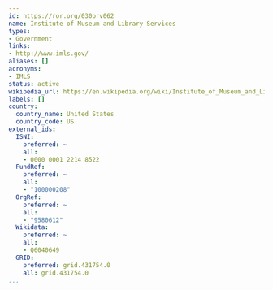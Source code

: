 ```yaml
---
id: https://ror.org/030prv062
name: Institute of Museum and Library Services
types:
- Government
links:
- http://www.imls.gov/
aliases: []
acronyms:
- IMLS
status: active
wikipedia_url: https://en.wikipedia.org/wiki/Institute_of_Museum_and_Library_Services
labels: []
country:
  country_name: United States
  country_code: US
external_ids:
  ISNI:
    preferred: ~
    all:
    - 0000 0001 2214 8522
  FundRef:
    preferred: ~
    all:
    - "100000208"
  OrgRef:
    preferred: ~
    all:
    - "9580612"
  Wikidata:
    preferred: ~
    all:
    - Q6040649
  GRID:
    preferred: grid.431754.0
    all: grid.431754.0
...
```

